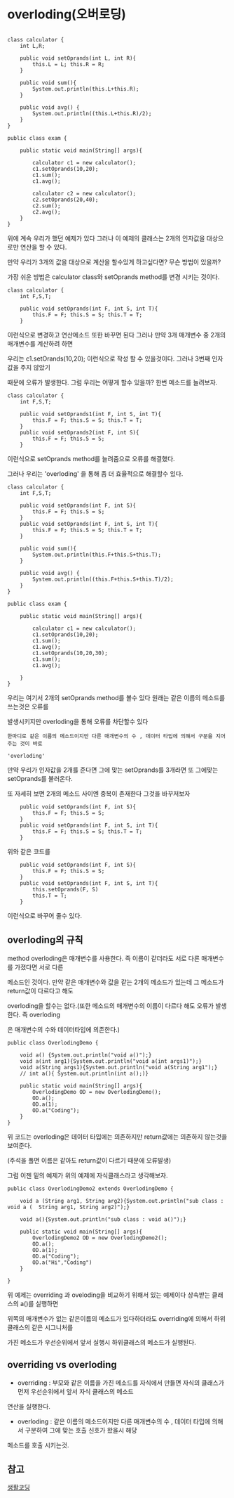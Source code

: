 # overloding(오버로딩)

```

class calculator {
	int L,R;

	public void setOprands(int L, int R){
		this.L = L; this.R = R;
	}

	public void sum(){
		System.out.println(this.L+this.R);
	}

	public void avg() {
		System.out.println((this.L+this.R)/2);
	}
}

public class exam {
	
	public static void main(String[] args){

		calculator c1 = new calculator();
		c1.setOprands(10,20);
		c1.sum();
		c1.avg();

		calculator c2 = new calculator();
		c2.setOprands(20,40);
		c2.sum();
		c2.avg();
	}
}
```

위에 계속 우리가 했던 예제가 있다 그러나 이 예제의 클래스는 2개의 인자값을 대상으로만 연산을 할 수 있다.

만약 우리가 3개의 값을 대상으로 계산을 할수있게 하고싶다면? 무슨 방법이 있을까?

가장 쉬운 방법은 calculator class와 setOprands method를 변경 시키는 것이다.

```
class calculator {
	int F,S,T;

	public void setOprands(int F, int S, int T){
		this.F = F; this.S = S; this.T = T;
	}
```

이런식으로 변경하고 연산메소드 또한 바꾸면 된다 그러나 만약 3개 매개변수 중 2개의 매개변수를 계산하려 하면 

우리는 c1.setOrands(10,20); 이런식으로 작성 할 수 있을것이다. 그러나 3번째 인자값을 주지 않았기 

때문에 오류가 발생한다. 그럼 우리는 어떻게 할수 있을까? 한번 메소드를 늘려보자.

```
class calculator {
	int F,S,T;

	public void setOprands1(int F, int S, int T){
		this.F = F; this.S = S; this.T = T;
	}
	public void setOprands2(int F, int S){
		this.F = F; this.S = S;
	}
```
이런식으로 setOprands method를 늘려줌으로 오류를 해결했다.

그러나 우리는 'overloding' 을 통해 좀 더 효율적으로 해결할수 있다. 

```
class calculator {
	int F,S,T;

	public void setOprands(int F, int S){
		this.F = F; this.S = S; 
	}
	public void setOprands(int F, int S, int T){
		this.F = F; this.S = S; this.T = T;
	}

	public void sum(){
		System.out.println(this.F+this.S+this.T);
	}

	public void avg() {
		System.out.println((this.F+this.S+this.T)/2);
	}
}

public class exam {
	
	public static void main(String[] args){

		calculator c1 = new calculator();
		c1.setOprands(10,20);
		c1.sum();
		c1.avg();
		c1.setOprands(10,20,30);
		c1.sum();
		c1.avg();

	}
}
```

우리는 여기서 2개의 setOprands method를 볼수 있다 원래는 같은 이름의 메소드를 쓰는것은 오류를 

발생시키지만 overloding을 통해 오류를 차단할수 있다 

```
한마디로 같은 이름의 메소드이지만 다른 매개변수의 수 , 데이터 타입에 의해서 구분을 지어주는 것이 바로 

'overloding'
```

만약 우리가 인자값을 2개를 준다면 그에 맞는 setOprands를 3개라면 또 그에맞는 setOprands를 불러온다.

또 자세히 보면 2개의 메소드 사이엔 중복이 존재한다 그것을 바꾸저보자

```
	public void setOprands(int F, int S){
		this.F = F; this.S = S; 
	}
	public void setOprands(int F, int S, int T){
		this.F = F; this.S = S; this.T = T;
	}
```

위와 같은 코드를

```
	public void setOprands(int F, int S){
		this.F = F; this.S = S; 
	}
	public void setOprands(int F, int S, int T){
		this.setOprands(F, S)
		this.T = T;
	}
```

이런식으로 바꾸어 줄수 있다.

## overloding의 규칙

method overloding은 매개변수를 사용한다. 즉 이름이 같더라도 서로 다른 매개변수를 가졌다면 서로 다른 

메소드인 것이다. 만약 같은 매개변수와 값을 같는 2개의 메소드가 있는데 그 메소드가 return값이 다르다고 해도

overloding을 할수는 없다.(또한 메소드의 매개변수의 이름이 다르다 해도 오류가 발생한다. 즉 overloding 

은 매개변수의 수와 데이터타입에 의존한다.)

```
public class OverlodingDemo {
	
	void a() {System.out.println("void a()");}
	void a(int arg1){System.out.println("void a(int args1)");}
	void a(String args1){System.out.println("void a(String arg1");}
	// int a(){ System.out.println(int a();)}

	public static void main(String[] args){
		OverlodingDemo OD = new OverlodingDemo();
		OD.a();
		OD.a(1);
		OD.a("Coding");
	}
}
```

위 코드는 overloding은 데이터 타입에는 의존하지만 return값에는 의존하지 않는것을 보여준다.

(주석을 풀면 이름은 같아도 return값이 다르기 때문에 오류발생)

그럼 이젠 밑의 예제가 위의 예제에 자식클래스라고 생각해보자.
``` 
public class OverlodingDemo2 extends OverlodingDemo {
	
	void a (String arg1, String arg2){System.out.println("sub class : void a (	String arg1, String arg2)");}

	void a(){System.out.println("sub class : void a()");}

	public static void main(String[] args){
		OverlodingDemo2 OD = new OverlodingDemo2();
		OD.a();
		OD.a(1);
		OD.a("Coding");
		OD.a("Hi","Coding")
	}

}
```
위 예제는 overriding 과 oveloding을 비교하기 위해서 있는 예제이다 상속받는 클래스의 a()를 실행하면 

위쪽의 매개변수가 없는 같은이름의 메소드가 있다하더라도 overriding에 의해서 하위클래스의 같은 시그니처를 

가진 메소드가 우선순위에서 앞서 실행시 하위클래스의 메소드가 실행된다.




## overriding vs overloding

- overriding : 부모와 같은 이름을 가진 메소드를 자식에서 만들면 자식의 클래스가 먼저 우선순위에서 앞서 자식 클래스의 메소드

연산을 실행한다.

- overloding : 같은 이름의 메소드이지만 다른 매개변수의 수 , 데이터 타입에 의해서 구분하여 그에 맞는 호출 신호가 왔을시 해당

메소드를 호출 시키는것.


## 참고

[생활코딩](https://opentutorials.org/course/1223/6088)






